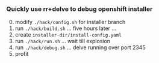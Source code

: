 ### Quickly use rr+delve to debug openshift installer

0. modify `./hack/config.sh` for installer branch
1. run `./hack/build.sh` ... five hours later ...
2. create `installer-dir/install-config.yaml`
3. run `./hack/run.sh` ... wait till explosion
4. run `./hack/debug.sh` ... delve running over port 2345
5. profit
